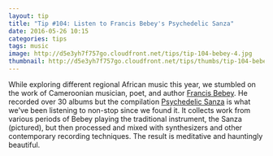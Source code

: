 ```yaml
---
layout: tip
title: "Tip #104: Listen to Francis Bebey's Psychedelic Sanza"
date: 2016-05-26 10:15
categories: tips
tags: music
image: http://d5e3yh7f757go.cloudfront.net/tips/tip-104-bebey-4.jpg
thumbnail: http://d5e3yh7f757go.cloudfront.net/tips/thumbs/tip-104-bebey-4.jpg
---
```

While exploring different regional African music this year, we stumbled on the work of Cameroonian musician, poet, and author [Francis Bebey](https://en.wikipedia.org/wiki/Francis_Bebey). He recorded over 30 albums but the compilation [Psychedelic Sanza](https://open.spotify.com/album/3hhI4WjM655ryg6aHjqzp4) is what we've been listening to non-stop since we found it. It collects work from various periods of Bebey playing the traditional instrument, the Sanza (pictured), but then processed and mixed with synthesizers and other contemporary recording techniques. The result is meditative and hauntingly beautiful. 